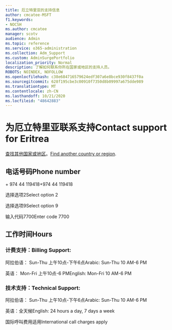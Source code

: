 ```yaml
---
title: 厄立特里亚的支持信息
author: cmcatee-MSFT
f1.keywords:
- NOCSH
ms.author: cmcatee
manager: scotv
audience: Admin
ms.topic: reference
ms.service: o365-administration
ms.collection: Adm_Support
ms.custom: AdminSurgePortfolio
localization_priority: Normal
description: 了解如何联系你所在国家或地区的支持人员。
ROBOTS: NOINDEX, NOFOLLOW
ms.openlocfilehash: c38e684716579624edf307a6e8bce930f8437f0a
ms.sourcegitcommit: 628f195cbe3c00910f7350d8b09997a675dde989
ms.translationtype: MT
ms.contentlocale: zh-CN
ms.lasthandoff: 10/21/2020
ms.locfileid: "48642883"
---
```

# <a name="contact-support-for-eritrea"></a><span data-ttu-id="26ffd-103">为厄立特里亚联系支持</span><span class="sxs-lookup"><span data-stu-id="26ffd-103">Contact support for Eritrea</span></span>

<span data-ttu-id="26ffd-104">[查找其他国家或地区](../contact-support-for-business-products.md)。</span><span class="sxs-lookup"><span data-stu-id="26ffd-104">[Find another country or region](../contact-support-for-business-products.md).</span></span>

## <a name="phone-number"></a><span data-ttu-id="26ffd-105">电话号码</span><span class="sxs-lookup"><span data-stu-id="26ffd-105">Phone number</span></span>
<span data-ttu-id="26ffd-106">+ 974 44 119418</span><span class="sxs-lookup"><span data-stu-id="26ffd-106">+974 44 119418</span></span>

<span data-ttu-id="26ffd-107">选择选项2</span><span class="sxs-lookup"><span data-stu-id="26ffd-107">Select option 2</span></span>

<span data-ttu-id="26ffd-108">选择选项9</span><span class="sxs-lookup"><span data-stu-id="26ffd-108">Select option 9</span></span>

<span data-ttu-id="26ffd-109">输入代码7700</span><span class="sxs-lookup"><span data-stu-id="26ffd-109">Enter code 7700</span></span>

## <a name="hours"></a><span data-ttu-id="26ffd-110">工作时间</span><span class="sxs-lookup"><span data-stu-id="26ffd-110">Hours</span></span>
### <a name="billing-support"></a><span data-ttu-id="26ffd-111">计费支持：</span><span class="sxs-lookup"><span data-stu-id="26ffd-111">Billing Support:</span></span>

<span data-ttu-id="26ffd-112">阿拉伯语： Sun-Thu 上午10点-下午6点</span><span class="sxs-lookup"><span data-stu-id="26ffd-112">Arabic: Sun-Thu 10 AM-6 PM</span></span>

<span data-ttu-id="26ffd-113">英语： Mon-Fri 上午10点-6 PM</span><span class="sxs-lookup"><span data-stu-id="26ffd-113">English: Mon-Fri 10 AM-6 PM</span></span>

### <a name="technical-support"></a><span data-ttu-id="26ffd-114">技术支持：</span><span class="sxs-lookup"><span data-stu-id="26ffd-114">Technical Support:</span></span>

<span data-ttu-id="26ffd-115">阿拉伯语： Sun-Thu 上午10点-下午6点</span><span class="sxs-lookup"><span data-stu-id="26ffd-115">Arabic: Sun-Thu 10 AM-6 PM</span></span>

<span data-ttu-id="26ffd-116">英语：全天候</span><span class="sxs-lookup"><span data-stu-id="26ffd-116">English: 24 hours a day, 7 days a week</span></span>

<span data-ttu-id="26ffd-117">国际呼叫费用适用</span><span class="sxs-lookup"><span data-stu-id="26ffd-117">International call charges apply</span></span>
